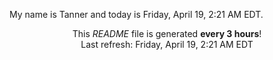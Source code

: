My name is Tanner and today is Friday, April 19, 2:21 AM EDT.

<p align="center">This <i>README</i> file is generated <b>every 3 hours</b>!</br>Last refresh: Friday, April 19, 2:21 AM EDT<br /></p>

